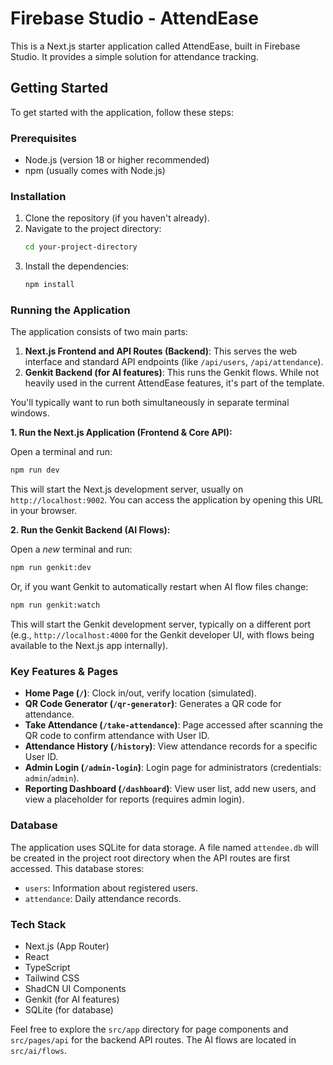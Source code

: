 
# Firebase Studio - AttendEase

This is a Next.js starter application called AttendEase, built in Firebase Studio. It provides a simple solution for attendance tracking.

## Getting Started

To get started with the application, follow these steps:

### Prerequisites

- Node.js (version 18 or higher recommended)
- npm (usually comes with Node.js)

### Installation

1.  Clone the repository (if you haven't already).
2.  Navigate to the project directory:
    ```bash
    cd your-project-directory
    ```
3.  Install the dependencies:
    ```bash
    npm install
    ```

### Running the Application

The application consists of two main parts:
1.  **Next.js Frontend and API Routes (Backend)**: This serves the web interface and standard API endpoints (like `/api/users`, `/api/attendance`).
2.  **Genkit Backend (for AI features)**: This runs the Genkit flows. While not heavily used in the current AttendEase features, it's part of the template.

You'll typically want to run both simultaneously in separate terminal windows.

**1. Run the Next.js Application (Frontend & Core API):**

   Open a terminal and run:
   ```bash
   npm run dev
   ```
   This will start the Next.js development server, usually on `http://localhost:9002`. You can access the application by opening this URL in your browser.

**2. Run the Genkit Backend (AI Flows):**

   Open a *new* terminal and run:
   ```bash
   npm run genkit:dev
   ```
   Or, if you want Genkit to automatically restart when AI flow files change:
   ```bash
   npm run genkit:watch
   ```
   This will start the Genkit development server, typically on a different port (e.g., `http://localhost:4000` for the Genkit developer UI, with flows being available to the Next.js app internally).

### Key Features & Pages

-   **Home Page (`/`)**: Clock in/out, verify location (simulated).
-   **QR Code Generator (`/qr-generator`)**: Generates a QR code for attendance.
-   **Take Attendance (`/take-attendance`)**: Page accessed after scanning the QR code to confirm attendance with User ID.
-   **Attendance History (`/history`)**: View attendance records for a specific User ID.
-   **Admin Login (`/admin-login`)**: Login page for administrators (credentials: `admin`/`admin`).
-   **Reporting Dashboard (`/dashboard`)**: View user list, add new users, and view a placeholder for reports (requires admin login).

### Database

The application uses SQLite for data storage. A file named `attendee.db` will be created in the project root directory when the API routes are first accessed. This database stores:
-   `users`: Information about registered users.
-   `attendance`: Daily attendance records.

### Tech Stack

-   Next.js (App Router)
-   React
-   TypeScript
-   Tailwind CSS
-   ShadCN UI Components
-   Genkit (for AI features)
-   SQLite (for database)

Feel free to explore the `src/app` directory for page components and `src/pages/api` for the backend API routes.
The AI flows are located in `src/ai/flows`.
```